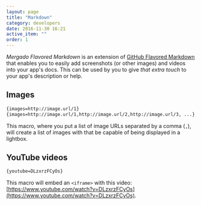 ```yaml
---
layout: page
title: "Markdown"
category: developers
date: 2016-11-30 16:21
active_item: ""
order: 1
---
```


*Mergado Flavored Markdown* is an extension of [GitHub Flavored Markdown](https://guides.github.com/features/mastering-markdown/) that enables you to easily add screenshots (or other images) and videos into your app's docs.
This can be used by you to give *that extra touch* to your app's description or help.

## Images

```markdown
{images=http://image.url/1}
{images=http://image.url/1,http://image.url/2,http://image.url/3, ...}
```

This macro, where you put a list of image URLs separated by a comma (`,`), will create a list of images with that be capable of being displayed in a lightbox.

## YouTube videos

```markdown
{youtube=DLzxrzFCyOs}
```

This macro will embed an `<iframe>` with this video: [https://www.youtube.com/watch?v=DLzxrzFCyOs](https://www.youtube.com/watch?v=DLzxrzFCyOs).

